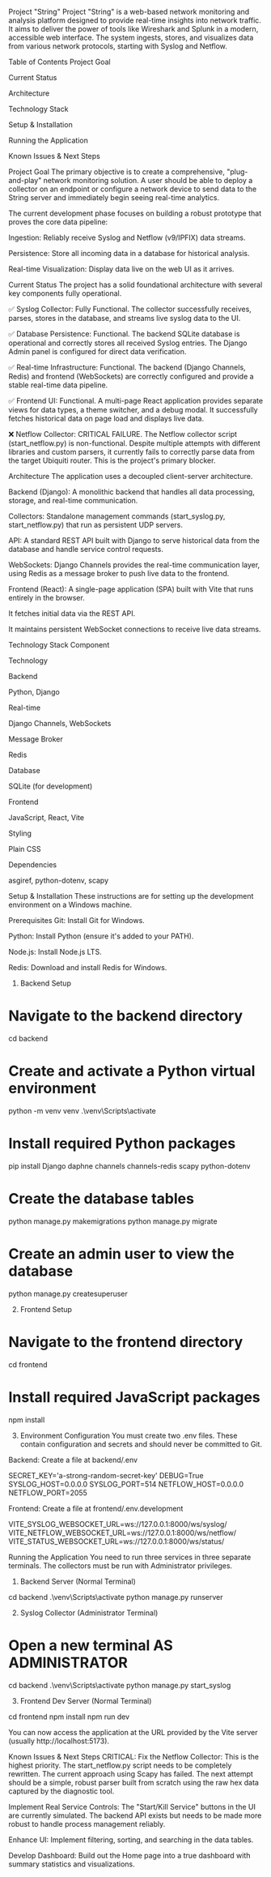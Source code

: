 Project "String"
Project "String" is a web-based network monitoring and analysis platform designed to provide real-time insights into network traffic. It aims to deliver the power of tools like Wireshark and Splunk in a modern, accessible web interface. The system ingests, stores, and visualizes data from various network protocols, starting with Syslog and Netflow.

Table of Contents
Project Goal

Current Status

Architecture

Technology Stack

Setup & Installation

Running the Application

Known Issues & Next Steps

Project Goal
The primary objective is to create a comprehensive, "plug-and-play" network monitoring solution. A user should be able to deploy a collector on an endpoint or configure a network device to send data to the String server and immediately begin seeing real-time analytics.

The current development phase focuses on building a robust prototype that proves the core data pipeline:

Ingestion: Reliably receive Syslog and Netflow (v9/IPFIX) data streams.

Persistence: Store all incoming data in a database for historical analysis.

Real-time Visualization: Display data live on the web UI as it arrives.

Current Status
The project has a solid foundational architecture with several key components fully operational.

✅ Syslog Collector: Fully Functional. The collector successfully receives, parses, stores in the database, and streams live syslog data to the UI.

✅ Database Persistence: Functional. The backend SQLite database is operational and correctly stores all received Syslog entries. The Django Admin panel is configured for direct data verification.

✅ Real-time Infrastructure: Functional. The backend (Django Channels, Redis) and frontend (WebSockets) are correctly configured and provide a stable real-time data pipeline.

✅ Frontend UI: Functional. A multi-page React application provides separate views for data types, a theme switcher, and a debug modal. It successfully fetches historical data on page load and displays live data.

❌ Netflow Collector: CRITICAL FAILURE. The Netflow collector script (start_netflow.py) is non-functional. Despite multiple attempts with different libraries and custom parsers, it currently fails to correctly parse data from the target Ubiquiti router. This is the project's primary blocker.

Architecture
The application uses a decoupled client-server architecture.

Backend (Django): A monolithic backend that handles all data processing, storage, and real-time communication.

Collectors: Standalone management commands (start_syslog.py, start_netflow.py) that run as persistent UDP servers.

API: A standard REST API built with Django to serve historical data from the database and handle service control requests.

WebSockets: Django Channels provides the real-time communication layer, using Redis as a message broker to push live data to the frontend.

Frontend (React): A single-page application (SPA) built with Vite that runs entirely in the browser.

It fetches initial data via the REST API.

It maintains persistent WebSocket connections to receive live data streams.

Technology Stack
Component

Technology

Backend

Python, Django

Real-time

Django Channels, WebSockets

Message Broker

Redis

Database

SQLite (for development)

Frontend

JavaScript, React, Vite

Styling

Plain CSS

Dependencies

asgiref, python-dotenv, scapy

Setup & Installation
These instructions are for setting up the development environment on a Windows machine.

Prerequisites
Git: Install Git for Windows.

Python: Install Python (ensure it's added to your PATH).

Node.js: Install Node.js LTS.

Redis: Download and install Redis for Windows.

1. Backend Setup
# Navigate to the backend directory
cd backend

# Create and activate a Python virtual environment
python -m venv venv
.\venv\Scripts\activate

# Install required Python packages
pip install Django daphne channels channels-redis scapy python-dotenv

# Create the database tables
python manage.py makemigrations
python manage.py migrate

# Create an admin user to view the database
python manage.py createsuperuser

2. Frontend Setup
# Navigate to the frontend directory
cd frontend

# Install required JavaScript packages
npm install

3. Environment Configuration
You must create two .env files. These contain configuration and secrets and should never be committed to Git.

Backend: Create a file at backend/.env

SECRET_KEY='a-strong-random-secret-key'
DEBUG=True
SYSLOG_HOST=0.0.0.0
SYSLOG_PORT=514
NETFLOW_HOST=0.0.0.0
NETFLOW_PORT=2055

Frontend: Create a file at frontend/.env.development

VITE_SYSLOG_WEBSOCKET_URL=ws://127.0.0.1:8000/ws/syslog/
VITE_NETFLOW_WEBSOCKET_URL=ws://127.0.0.1:8000/ws/netflow/
VITE_STATUS_WEBSOCKET_URL=ws://127.0.0.1:8000/ws/status/

Running the Application
You need to run three services in three separate terminals. The collectors must be run with Administrator privileges.

1. Backend Server (Normal Terminal)

cd backend
.\venv\Scripts\activate
python manage.py runserver

2. Syslog Collector (Administrator Terminal)

# Open a new terminal AS ADMINISTRATOR
cd backend
.\venv\Scripts\activate
python manage.py start_syslog

3. Frontend Dev Server (Normal Terminal)

cd frontend
npm install
npm run dev

You can now access the application at the URL provided by the Vite server (usually http://localhost:5173).

Known Issues & Next Steps
CRITICAL: Fix the Netflow Collector: This is the highest priority. The start_netflow.py script needs to be completely rewritten. The current approach using Scapy has failed. The next attempt should be a simple, robust parser built from scratch using the raw hex data captured by the diagnostic tool.

Implement Real Service Controls: The "Start/Kill Service" buttons in the UI are currently simulated. The backend API exists but needs to be made more robust to handle process management reliably.

Enhance UI: Implement filtering, sorting, and searching in the data tables.

Develop Dashboard: Build out the Home page into a true dashboard with summary statistics and visualizations.
